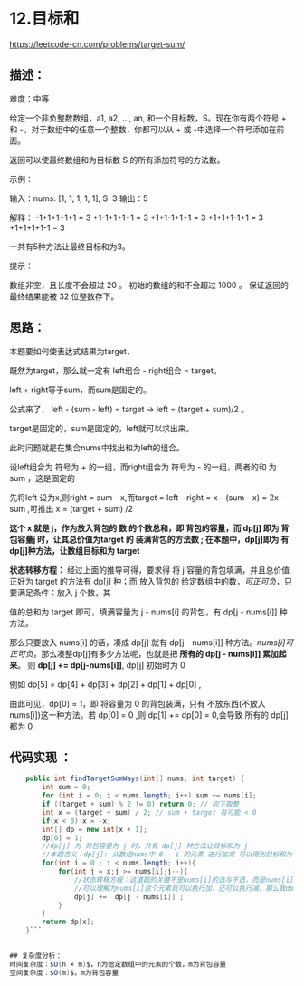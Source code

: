 # 12.目标和
https://leetcode-cn.com/problems/target-sum/

## 描述：
难度：中等

给定一个非负整数数组，a1, a2, ..., an, 和一个目标数，S。现在你有两个符号 + 和 -。对于数组中的任意一个整数，你都可以从 + 或 -中选择一个符号添加在前面。

返回可以使最终数组和为目标数 S 的所有添加符号的方法数。

示例：

输入：nums: [1, 1, 1, 1, 1], S: 3
输出：5

解释：
-1+1+1+1+1 = 3
+1-1+1+1+1 = 3
+1+1-1+1+1 = 3
+1+1+1-1+1 = 3
+1+1+1+1-1 = 3

一共有5种方法让最终目标和为3。

提示：

数组非空，且长度不会超过 20 。
初始的数组的和不会超过 1000 。
保证返回的最终结果能被 32 位整数存下。

## 思路：
本题要如何使表达式结果为target，

既然为target，那么就一定有 left组合 - right组合 = target。

left + right等于sum，而sum是固定的。

公式来了， left - (sum - left) = target -> left = (target + sum)/2 。

target是固定的，sum是固定的，left就可以求出来。

此时问题就是在集合nums中找出和为left的组合。

设left组合为 符号为 + 的一组，而right组合为 符号为 - 的一组，两者的和 为 sum ，这是固定的

先将left 设为x,则right = sum - x,而target = left - right = x - (sum - x) = 2x - sum ,可推出 x = (target + sum) /2

**这个 x 就是 j，作为放入背包的 数 的个数总和，即 背包的容量，而 dp[j] 即为 背包容量j 时，让其总价值为target 的 装满背包的方法数 ; 在本题中，dp[j]即为 有dp[j]种方法，让数组目标和为 target**

**状态转移方程：** 经过上面的推导可得，要求得 将 j 容量的背包填满，并且总价值正好为 target 的方法有 dp[j] 种；而 放入背包的 给定数组中的数，*可正可负*，只要满足条件：放入 j 个数，其

值的总和为 target 即可，填满容量为 j - nums[i] 的背包，有 dp[j - nums[i]] 种方法。

那么只要放入 nums[i] 的话，凑成 dp[j] 就有 dp[j - nums[i]] 种方法。*nums[i]可正可负*，那么凑整dp[j]有多少方法呢，也就是把 **所有的 dp[j - nums[i]] 累加起来**。
则 **dp[j] += dp[j-nums[i]]**, dp[j] 初始时为 0

例如 dp[5] = dp[4] + dp[3] + dp[2] + dp[1] + dp[0] ,

由此可见，dp[0]  = 1，即 将容量为 0 的背包装满，只有 不放东西(不放入 nums[i])这一种方法。若 dp[0] = 0 ,则 dp[1] += dp[0] = 0,会导致 所有的 dp[j] 都为 0

## 代码实现 ：
```java
    public int findTargetSumWays(int[] nums, int target) {
        int sum = 0;
        for (int i = 0; i < nums.length; i++) sum += nums[i];
        if ((target + sum) % 2 != 0) return 0; // 向下取整
        int x = (target + sum) / 2; // sum + target 有可能 < 0
        if(x < 0) x = -x;
        int[] dp = new int[x + 1];
        dp[0] = 1;
        //dp[j] 为 背包容量为 j 时，共有 dp[j] 种方法让目标和为 j
        //本题含义：dp[j]: 从数组nums中 0 - i 的元素 进行加减 可以得到目标和为 j 的方法数量
        for(int i = 0 ; i < nums.length; i++){
            for(int j = x;j >= nums[i];j--){
                //状态转移方程：这道题的关键不是nums[i]的选与不选，而是nums[i]是加还是减
                //可以理解为nums[i]这个元素我可以执行加，还可以执行减，那么我dp[j]的结果值就是加/减之后对应位置的和
                dp[j] +=  dp[j - nums[i]] ;
            }
        }
        return dp[x];
    }```
    
    
## 复杂度分析：
时间复杂度：$O(n × m)$，n为给定数组中的元素的个数，m为背包容量
空间复杂度：$O(m)$，m为背包容量




